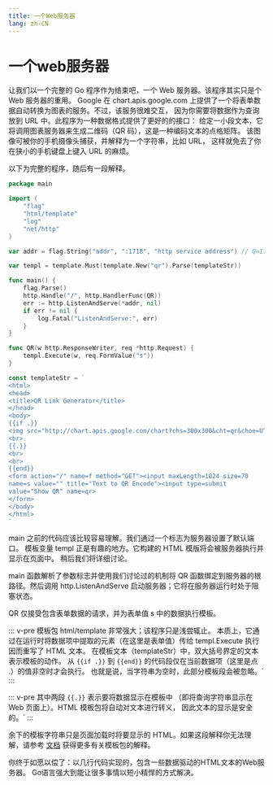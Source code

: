 ```yaml
---
title: 一个Web服务器
lang: zh-CN
---
```


# 一个web服务器

让我们以一个完整的 Go 程序作为结束吧，一个 Web 服务器。该程序其实只是个 Web 服务器的重用。 Google 在 chart.apis.google.com 上提供了一个将表单数据自动转换为图表的服务。不过，该服务很难交互， 因为你需要将数据作为查询放到 URL 中。此程序为一种数据格式提供了更好的的接口： 给定一小段文本，它将调用图表服务器来生成二维码（QR 码），这是一种编码文本的点格矩阵。 该图像可被你的手机摄像头捕获，并解释为一个字符串，比如 URL， 这样就免去了你在狭小的手机键盘上键入 URL 的麻烦。

以下为完整的程序，随后有一段解释。

```go
package main

import (
    "flag"
    "html/template"
    "log"
    "net/http"
)

var addr = flag.String("addr", ":1718", "http service address") // Q=17, R=18

var templ = template.Must(template.New("qr").Parse(templateStr))

func main() {
    flag.Parse()
    http.Handle("/", http.HandlerFunc(QR))
    err := http.ListenAndServe(*addr, nil)
    if err != nil {
        log.Fatal("ListenAndServe:", err)
    }
}

func QR(w http.ResponseWriter, req *http.Request) {
    templ.Execute(w, req.FormValue("s"))
}

const templateStr = `
<html>
<head>
<title>QR Link Generator</title>
</head>
<body>
{{if .}}
<img src="http://chart.apis.google.com/chart?chs=300x300&cht=qr&choe=UTF-8&chl={{.}}" />
<br>
{{.}}
<br>
<br>
{{end}}
<form action="/" name=f method="GET"><input maxLength=1024 size=70
name=s value="" title="Text to QR Encode"><input type=submit
value="Show QR" name=qr>
</form>
</body>
</html>
`

```

main 之前的代码应该比较容易理解。我们通过一个标志为服务器设置了默认端口。 模板变量 templ 正是有趣的地方。它构建的 HTML 模版将会被服务器执行并显示在页面中。 稍后我们将详细讨论。

main 函数解析了参数标志并使用我们讨论过的机制将 QR 函数绑定到服务器的根路径。然后调用 http.ListenAndServe 启动服务器；它将在服务器运行时处于阻塞状态。

QR 仅接受包含表单数据的请求，并为表单值 s 中的数据执行模板。

::: v-pre
模板包 html/template 非常强大；该程序只是浅尝辄止。 本质上，它通过在运行时将数据项中提取的元素（在这里是表单值）传给 templ.Execute 执行因而重写了 HTML 文本。 在模板文本（templateStr）中，双大括号界定的文本表示模板的动作。 从 `{{if .}}` 到 `{{end}}` 的代码段仅在当前数据项（这里是点 .）的值非空时才会执行。 也就是说，当字符串为空时，此部分模板段会被忽略。`
:::

::: v-pre
其中两段 `{{.}}` 表示要将数据显示在模板中 （即将查询字符串显示在 Web 页面上）。HTML 模板包将自动对文本进行转义， 因此文本的显示是安全的。`
:::

余下的模板字符串只是页面加载时将要显示的 HTML。如果这段解释你无法理解，请参考 [文档](https://go-zh.org/pkg/html/template/) 获得更多有关模板包的解释。

你终于如愿以偿了：以几行代码实现的，包含一些数据驱动的HTML文本的Web服务器。 Go语言强大到能让很多事情以短小精悍的方式解决。

